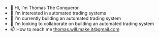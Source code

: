 - 👋 Hi, I’m Thomas The Conqueror
- 👀 I’m interested in automated trading systems
- 🌱 I’m currently building an automated trading system
- 💞️ I’m looking to collaborate on building an automated trading system
- 📫 How to reach me thomas.will.make.it@gmail.com

<!---
thomas-the-architect/thomas-the-architect is a ✨ special ✨ repository because its `README.md` (this file) appears on your GitHub profile.
You can click the Preview link to take a look at your changes.
--->
